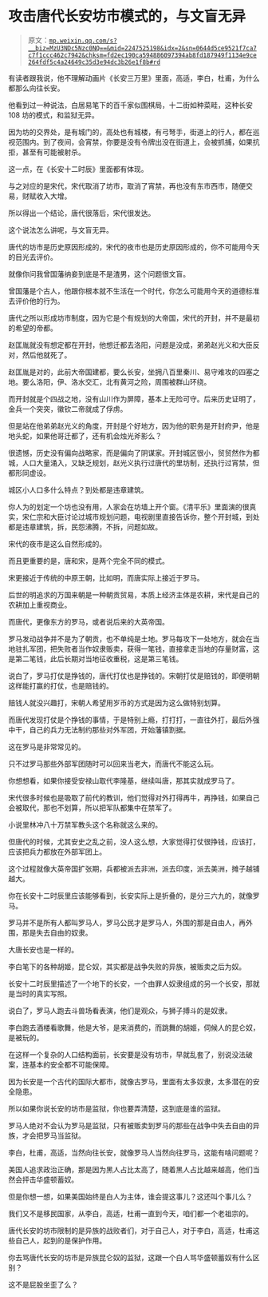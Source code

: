 # 攻击唐代长安坊市模式的，与文盲无异

> 原文：[`mp.weixin.qq.com/s?__biz=MzU3NDc5Nzc0NQ==&mid=2247525198&idx=2&sn=0644d5ce9521f7ca7c7f1ccc462c7942&chksm=fd2ec190ca594886097394ab8fd187949f1134e9ce264fdf5c4a24649c35d3e94dc3b26e1f8b#rd`](http://mp.weixin.qq.com/s?__biz=MzU3NDc5Nzc0NQ==&mid=2247525198&idx=2&sn=0644d5ce9521f7ca7c7f1ccc462c7942&chksm=fd2ec190ca594886097394ab8fd187949f1134e9ce264fdf5c4a24649c35d3e94dc3b26e1f8b#rd)

有读者跟我说，他不理解动画片《长安三万里》里面，高适，李白，杜甫，为什么都那么向往长安。 

他看到过一种说法，白居易笔下的百千家似围棋局，十二街如种菜畦，这种长安 108 坊的模式，和监狱无异。

因为坊的交界处，是有城门的，高处也有城楼，有弓弩手，街道上的行人，都在巡视范围内。到了夜间，会宵禁，你要是没有令牌出没在街道上，会被抓捕，如果抗拒，甚至有可能被射杀。

这一点，在《长安十二时辰》里面都有体现。 

与之对应的是宋代，宋代取消了坊市，取消了宵禁，再也没有东市西市，随便交易，财赋收入大增。

所以得出一个结论，唐代很落后，宋代很发达。

这个说法怎么讲呢，与文盲无异。 

唐代的坊市是历史原因形成的，宋代的夜市也是历史原因形成的，你不可能用今天的目光去评价。 

就像你问我曾国藩纳妾到底是不是渣男，这个问题很文盲。 

曾国藩是个古人，他跟你根本就不生活在一个时代，你怎么可能用今天的道德标准去评价他的行为。 

唐代之所以形成坊市制度，因为它是个有规划的大帝国，宋代的开封，并不是最初的希望的帝都。 

赵匡胤就没有想定都在开封，他想迁都去洛阳，问题是没成，弟弟赵光义和大臣反对，然后他就死了。 

赵匡胤是对的，此前大帝国建都，要么长安，坐拥八百里秦川、易守难攻的四塞之地。要么洛阳，伊、洛水交汇，北有黄河之险，周围被群山环绕。

而开封就是个四战之地，没有山川作为屏障，基本上无险可守。后来历史证明了，金兵一个突突，徽钦二帝就成了俘虏。

但是站在他弟弟赵光义的角度，开封是个好地方，因为他的职务是开封府尹，他是地头蛇，如果他哥迁都了，还有机会烛光斧影么？

很遗憾，历史没有偏向战略家，而是偏向了阴谋家。开封城区很小，贸贸然作为都城，人口大量涌入，又缺乏规划，赵光义执行过唐代的里坊制，还执行过宵禁，但都形同虚设。 

城区小人口多什么特点？到处都是违章建筑。 

你人为的划定一个坊也没有用，人家会在坊墙上开个窗。《清平乐》里面演的很真实，宋仁宗和大臣讨论过城市规划问题，电视剧里直接告诉你，整个开封城，到处都是违章建筑，拆，民怨沸腾，不拆，问题如故。 

宋代的夜市是这么自然形成的。

而且更重要的是，唐和宋，是两个完全不同的模式。 

宋更接近于传统的中原王朝，比如明，而唐实际上接近于罗马。 

后世的明追求的万国来朝是一种朝贡贸易，本质上经济主体是农耕，宋代是自己的农耕加上重视商业。 

而唐代，更像东方的罗马，或者说后来的大英帝国。

罗马发动战争并不是为了朝贡，也不单纯是土地。罗马每攻下一处地方，就会在当地驻扎军团，把失败者当作奴隶贩卖，获得一笔钱，直接拿走当地的存量财富，这是第二笔钱，此后长期对当地征收重税，这是第三笔钱。 

说白了，罗马打仗是挣钱的，唐代打仗也是挣钱的。宋朝打仗是赔钱的，即便明朝这样能打赢的打仗，也是赔钱的。

赔钱人就没兴趣打，宋朝人希望用岁币的方式是因为这么做特别划算。 

而唐代发现打仗是个挣钱的事情，于是特别上瘾，打打打，一直往外打，最后外强中干，自己的兵力无法制约那些对外军团，开始藩镇割据。

这在罗马是非常常见的。

只不过罗马那些外部军团随时可以回来当老大，而唐代不能这么玩。 

你想想看，如果你接受安禄山取代李隆基，继续叫唐，那其实就成罗马了。

宋代很多时候也是吸取了前代的教训，他们觉得对外打得再牛，再挣钱，如果自己会被取代，那也不划算，所以把军队都集中在禁军了。 

小说里林冲八十万禁军教头这个名称就这么来的。

但唐代的时候，尤其安史之乱之前，没人这么想，大家觉得打仗很挣钱，应该打，应该把兵力都放在外部军团上。 

这个过程就像大英帝国扩张期，兵都被派去非洲，派去印度，派去美洲，摊子越铺越大。

你在长安十二时辰里应该能够看到，长安实际上是折叠的，是分三六九的，就像罗马。 

罗马并不是所有人都叫罗马人，罗马公民才是罗马人，外围的那是自由人，再外围，那是失去自由的奴隶。

大唐长安也是一样的。

李白笔下的各种胡姬，昆仑奴，其实都是战争失败的异族，被贩卖之后为奴。

长安十二时辰里描述了一个地下的长安，一个由罪人奴隶组成的另一个长安，那就是当时的真实写照。

说白了，罗马人跑去斗兽场看表演，他们是观众，与狮子搏斗的是奴隶。 

李白跑去酒楼看歌舞，他是大爷，是来消费的，而跳舞的胡姬，伺候人的昆仑奴，是被玩的。

在这样一个复杂的人口结构面前，长安要是没有坊市，早就乱套了，别说没法破案，连基本的安全都不可能保障。

因为长安是一个古代的国际大都市，就像古罗马，里面有太多奴隶，太多潜在的安全隐患。 

所以如果你说长安的坊市是监狱，你也要弄清楚，这到底是谁的监狱。 

罗马人绝对不会认为罗马是监狱，只有被贩卖到罗马的那些在战争中失去自由的异族，才会把罗马当监狱。

李白，杜甫，高适，当然向往长安，就像罗马人当然向往罗马，这能有啥问题呢？

美国人追求政治正确，那是因为黑人占比太高了，随着黑人占比越来越高，他们当然会抨击华盛顿蓄奴。 

但是你想一想，如果美国始终是白人为主体，谁会提这事儿？这还叫个事儿么？ 

我们又不是移民国家，从李白，高适，杜甫一直到今天，咱们都一个老祖宗的。 

唐代长安的坊市限制的是异族的战败者们，对于自己人，对于李白，高适，杜甫这些自己人，起到的是保护作用。

你去骂唐代长安的坊市是异族昆仑奴的监狱，这跟一个白人骂华盛顿蓄奴有什么区别？ 

这不是屁股坐歪了么？